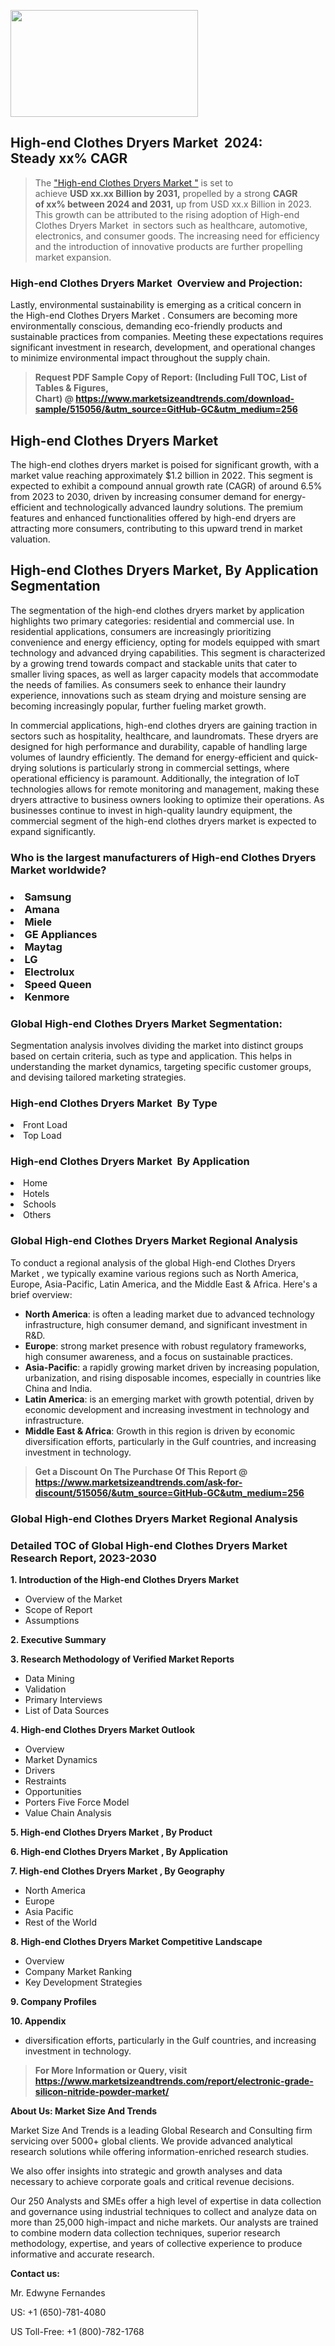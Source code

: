 <p><img class="alignnone size-medium wp-image-20088" src="https://ffe5etoiles.com/wp-content/uploads/2024/12/MST1-300x171.png" alt="" width="300" height="171" /></p><h2 id="ember46" class="ember-view reader-text-block__heading-2">High-end Clothes Dryers Market &nbsp;2024: Steady&nbsp;xx% CAGR</h2><blockquote id="ember47" class="ember-view reader-text-block__blockquote">The&nbsp;<a class="app-aware-link " href="https://www.marketsizeandtrends.com/download-sample/515056/&utm_source=GitHub-GC&utm_medium=256" target="_blank" data-test-app-aware-link="">"High-end Clothes Dryers Market "</a>&nbsp;is set to achieve&nbsp;<strong>USD&nbsp;xx.xx&nbsp;Billion by 2031,</strong>&nbsp;propelled by a strong&nbsp;<strong>CAGR of&nbsp;xx% between 2024 and 2031,</strong>&nbsp;up from USD xx.x Billion in 2023. This growth can be attributed to the rising adoption of&nbsp;High-end Clothes Dryers Market &nbsp;in sectors such as healthcare, automotive, electronics, and consumer goods. The increasing need for efficiency and the introduction of innovative products are further propelling market expansion.</blockquote><h3 id="ember48" class="ember-view reader-text-block__heading-3">High-end Clothes Dryers Market &nbsp;Overview and Projection:</h3><p id="ember49" class="ember-view reader-text-block__paragraph">Lastly, environmental sustainability is emerging as a critical concern in the&nbsp;High-end Clothes Dryers Market . Consumers are becoming more environmentally conscious, demanding eco-friendly products and sustainable practices from companies. Meeting these expectations requires significant investment in research, development, and operational changes to minimize environmental impact throughout the supply chain.</p><blockquote id="ember50" class="ember-view reader-text-block__blockquote"><strong>Request PDF Sample Copy of Report: (Including Full TOC, List of Tables &amp; Figures, Chart)&nbsp;@&nbsp;<strong><a href="https://www.marketsizeandtrends.com/download-sample/515056/&utm_source=GitHub-GC&utm_medium=256" target="_blank">https://www.marketsizeandtrends.com/download-sample/515056/&utm_source=GitHub-GC&utm_medium=256</a></strong></strong></blockquote><h3 class=""> <h2>High-end Clothes Dryers Market</h2><p>The high-end clothes dryers market is poised for significant growth, with a market value reaching approximately $1.2 billion in 2022. This segment is expected to exhibit a compound annual growth rate (CAGR) of around 6.5% from 2023 to 2030, driven by increasing consumer demand for energy-efficient and technologically advanced laundry solutions. The premium features and enhanced functionalities offered by high-end dryers are attracting more consumers, contributing to this upward trend in market valuation.</p><h2>High-end Clothes Dryers Market, By Application Segmentation</h2><p>The segmentation of the high-end clothes dryers market by application highlights two primary categories: residential and commercial use. In residential applications, consumers are increasingly prioritizing convenience and energy efficiency, opting for models equipped with smart technology and advanced drying capabilities. This segment is characterized by a growing trend towards compact and stackable units that cater to smaller living spaces, as well as larger capacity models that accommodate the needs of families. As consumers seek to enhance their laundry experience, innovations such as steam drying and moisture sensing are becoming increasingly popular, further fueling market growth.</p><p>In commercial applications, high-end clothes dryers are gaining traction in sectors such as hospitality, healthcare, and laundromats. These dryers are designed for high performance and durability, capable of handling large volumes of laundry efficiently. The demand for energy-efficient and quick-drying solutions is particularly strong in commercial settings, where operational efficiency is paramount. Additionally, the integration of IoT technologies allows for remote monitoring and management, making these dryers attractive to business owners looking to optimize their operations. As businesses continue to invest in high-quality laundry equipment, the commercial segment of the high-end clothes dryers market is expected to expand significantly.</p></h3><h3 id="" class="">Who is the largest manufacturers of&nbsp;High-end Clothes Dryers Market worldwide?</h3><h3 class=""></Li><Li>Samsung</Li><Li> Amana</Li><Li> Miele</Li><Li> GE Appliances</Li><Li> Maytag</Li><Li> LG</Li><Li> Electrolux</Li><Li> Speed Queen</Li><Li> Kenmore</h3><h3 id="ember53" class="ember-view reader-text-block__heading-3">Global&nbsp;High-end Clothes Dryers Market Segmentation:</h3><p id="ember54" class="ember-view reader-text-block__paragraph">Segmentation analysis involves dividing the market into distinct groups based on certain criteria, such as type and application. This helps in understanding the market dynamics, targeting specific customer groups, and devising tailored marketing strategies.</p><h3 id="" class="">High-end Clothes Dryers Market &nbsp;By Type</h3><p></Li><Li>Front Load</Li><Li> Top Load</p><h3 id="" class="">High-end Clothes Dryers Market &nbsp;By Application</h3><p class=""></Li><Li>Home</Li><Li> Hotels</Li><Li> Schools</Li><Li> Others</p><h3 id="ember62" class="ember-view reader-text-block__heading-3">Global High-end Clothes Dryers Market Regional Analysis</h3><p id="ember63" class="ember-view reader-text-block__paragraph">To conduct a regional analysis of the global High-end Clothes Dryers Market , we typically examine various regions such as North America, Europe, Asia-Pacific, Latin America, and the Middle East &amp; Africa. Here's a brief overview:</p><ul><li><strong>North America</strong>: is often a leading market due to advanced technology infrastructure, high consumer demand, and significant investment in R&amp;D.</li><li><strong>Europe</strong>: strong market presence with robust regulatory frameworks, high consumer awareness, and a focus on sustainable practices.</li><li><strong>Asia-Pacific</strong>: a rapidly growing market driven by increasing population, urbanization, and rising disposable incomes, especially in countries like China and India.</li><li><strong>Latin America</strong>: is an emerging market with growth potential, driven by economic development and increasing investment in technology and infrastructure.</li><li><strong>Middle East &amp; Africa</strong>: Growth in this region is driven by economic diversification efforts, particularly in the Gulf countries, and increasing investment in technology.</li></ul><blockquote id="ember61" class="ember-view reader-text-block__blockquote"><strong>Get a Discount On The Purchase Of This Report @ <strong><a href="https://html-cleaner.com/" target="">https://www.marketsizeandtrends.com/ask-for-discount/515056/&utm_source=GitHub-GC&utm_medium=256</a></strong></strong></blockquote><h3 id="ember62" class="ember-view reader-text-block__heading-3">Global High-end Clothes Dryers Market Regional Analysis</h3><h3 id="" class="">Detailed TOC of Global High-end Clothes Dryers Market Research Report, 2023-2030</h3><p id="" class=""><strong>1. Introduction of the High-end Clothes Dryers Market </strong></p><ul><li>Overview of the Market</li><li>Scope of Report</li><li>Assumptions</li></ul><p id="" class=""><strong>2. Executive Summary</strong></p><p id="" class=""><strong>3. Research Methodology of Verified Market Reports</strong></p><ul><li>Data Mining</li><li>Validation</li><li>Primary Interviews</li><li>List of Data Sources</li></ul><p id="" class=""><strong>4. High-end Clothes Dryers Market Outlook</strong></p><ul><li>Overview</li><li>Market Dynamics</li><li>Drivers</li><li>Restraints</li><li>Opportunities</li><li>Porters Five Force Model</li><li>Value Chain Analysis</li></ul><p id="" class=""><strong>5. High-end Clothes Dryers Market , By Product</strong></p><p id="" class=""><strong>6. High-end Clothes Dryers Market , By Application</strong></p><p id="" class=""><strong>7. High-end Clothes Dryers Market , By Geography</strong></p><ul><li>North America</li><li>Europe</li><li>Asia Pacific</li><li>Rest of the World</li></ul><p id="" class=""><strong>8. High-end Clothes Dryers Market Competitive Landscape</strong></p><ul><li>Overview</li><li>Company Market Ranking</li><li>Key Development Strategies</li></ul><p id="" class=""><strong>9. Company Profiles</strong></p><p id="" class=""><strong>10. Appendix</strong></p><ul><li>diversification efforts, particularly in the Gulf countries, and increasing investment in technology.</li></ul><blockquote id="ember65" class="ember-view reader-text-block__blockquote"><strong>For More Information or Query, visit <strong><strong><a href="https://html-cleaner.com/" target="">https://www.marketsizeandtrends.com/report/electronic-grade-silicon-nitride-powder-market/</a></strong></strong></strong></blockquote><p id="" class=""><strong>About Us: Market Size And Trends</strong></p><p id="" class="">Market Size And Trends is a leading Global Research and Consulting firm servicing over 5000+ global clients. We provide advanced analytical research solutions while offering information-enriched research studies.</p><p id="" class="">We also offer insights into strategic and growth analyses and data necessary to achieve corporate goals and critical revenue decisions.</p><p id="" class="">Our 250 Analysts and SMEs offer a high level of expertise in data collection and governance using industrial techniques to collect and analyze data on more than 25,000 high-impact and niche markets. Our analysts are trained to combine modern data collection techniques, superior research methodology, expertise, and years of collective experience to produce informative and accurate research.</p><p id="" class=""><strong>Contact us:</strong></p><p id="" class="">Mr. Edwyne Fernandes</p><p id="" class="">US: +1 (650)-781-4080</p><p id="" class="">US Toll-Free: +1 (800)-782-1768</p>
